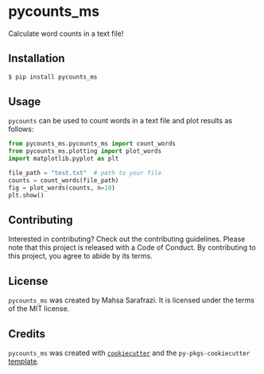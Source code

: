 # pycounts_ms

Calculate word counts in a text file!

## Installation

```bash
$ pip install pycounts_ms
```

## Usage


`pycounts` can be used to count words in a text file and plot results
as follows:

```python
from pycounts_ms.pycounts_ms import count_words
from pycounts_ms.plotting import plot_words
import matplotlib.pyplot as plt

file_path = "test.txt"  # path to your file
counts = count_words(file_path)
fig = plot_words(counts, n=10)
plt.show()
```


## Contributing

Interested in contributing? Check out the contributing guidelines. Please note that this project is released with a Code of Conduct. By contributing to this project, you agree to abide by its terms.

## License

`pycounts_ms` was created by Mahsa Sarafrazi. It is licensed under the terms of the MIT license.

## Credits

`pycounts_ms` was created with [`cookiecutter`](https://cookiecutter.readthedocs.io/en/latest/) and the `py-pkgs-cookiecutter` [template](https://github.com/py-pkgs/py-pkgs-cookiecutter).
